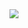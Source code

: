 <img src="https://raw.githubusercontent.com/Squad-Back-End/reprography-nodejs/master/docs/diagrams/diagramas_casos_de_uso/Diagrama_de_Caso_de_Uso.png" img>
